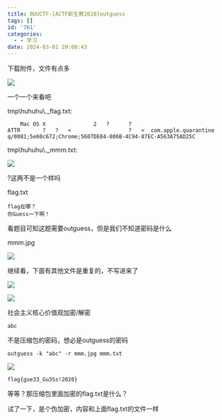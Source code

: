 ```yaml
---
title: BUUCTF-[ACTF新生赛2020]outguess
tags: []
id: '761'
categories:
  - - 学习
date: 2024-03-01 20:08:43
---
```


下载附件，文件有点多

![](https://pic.niaoluo.top/%E7%BD%91%E7%AB%99%E8%B0%83%E7%94%A8/misc%E9%9C%80%E8%A6%81/%E7%AC%AC%E4%BA%8C%E9%A1%B5/%5BACTF%E6%96%B0%E7%94%9F%E8%B5%9B2020%5Doutguess/%E5%B1%8F%E5%B9%95%E6%88%AA%E5%9B%BE%202023-03-04%20105053.jpg)

一个一个来看吧

tmp\\huhuhu\\.\_flag.txt:

```
    Mac OS X               2   ?      ?                                      ATTR       ?   ?   <                  ?   <  com.apple.quarantine q/0081;5e60c672;Chrome;5607DE04-806B-4C94-87EC-A563A75AD25C 
```

tmp\\huhuhu\\.\_mmm.txt:

![](https://pic.niaoluo.top/%E7%BD%91%E7%AB%99%E8%B0%83%E7%94%A8/misc%E9%9C%80%E8%A6%81/%E7%AC%AC%E4%BA%8C%E9%A1%B5/%5BACTF%E6%96%B0%E7%94%9F%E8%B5%9B2020%5Doutguess/%E5%B1%8F%E5%B9%95%E6%88%AA%E5%9B%BE%202023-03-04%20105505.jpg)

?这两不是一个样吗

flag.txt

```
flag在哪？
你Guess一下啊！
```

看题目可知这题需要outguess，但是我们不知道密码是什么

mmm.jpg

![](https://pic.niaoluo.top/%E7%BD%91%E7%AB%99%E8%B0%83%E7%94%A8/misc%E9%9C%80%E8%A6%81/%E7%AC%AC%E4%BA%8C%E9%A1%B5/%5BACTF%E6%96%B0%E7%94%9F%E8%B5%9B2020%5Doutguess/mmm.jpg)

继续看，下面有其他文件是重复的，不写进来了

![](https://pic.niaoluo.top/%E7%BD%91%E7%AB%99%E8%B0%83%E7%94%A8/misc%E9%9C%80%E8%A6%81/%E7%AC%AC%E4%BA%8C%E9%A1%B5/%5BACTF%E6%96%B0%E7%94%9F%E8%B5%9B2020%5Doutguess/%E5%B1%8F%E5%B9%95%E6%88%AA%E5%9B%BE%202023-03-04%20110444.jpg)

![](https://pic.niaoluo.top/%E7%BD%91%E7%AB%99%E8%B0%83%E7%94%A8/misc%E9%9C%80%E8%A6%81/%E7%AC%AC%E4%BA%8C%E9%A1%B5/%5BACTF%E6%96%B0%E7%94%9F%E8%B5%9B2020%5Doutguess/%E5%B1%8F%E5%B9%95%E6%88%AA%E5%9B%BE%202023-03-04%20110629.jpg)

社会主义核心价值观加密/解密

```
abc
```

不是压缩包的密码，想必是outguess的密码

```
outguess -k "abc" -r mmm.jpg mmm.txt
```

![](https://pic.niaoluo.top/%E7%BD%91%E7%AB%99%E8%B0%83%E7%94%A8/misc%E9%9C%80%E8%A6%81/%E7%AC%AC%E4%BA%8C%E9%A1%B5/%5BACTF%E6%96%B0%E7%94%9F%E8%B5%9B2020%5Doutguess/%E5%B1%8F%E5%B9%95%E6%88%AA%E5%9B%BE%202023-03-04%20111311.jpg)

```
flag{gue33_Gu3Ss!2020}
```

等等？那压缩包里面加密的flag.txt是什么？

试了一下，是个伪加密，内容和上面flag.txt的文件一样